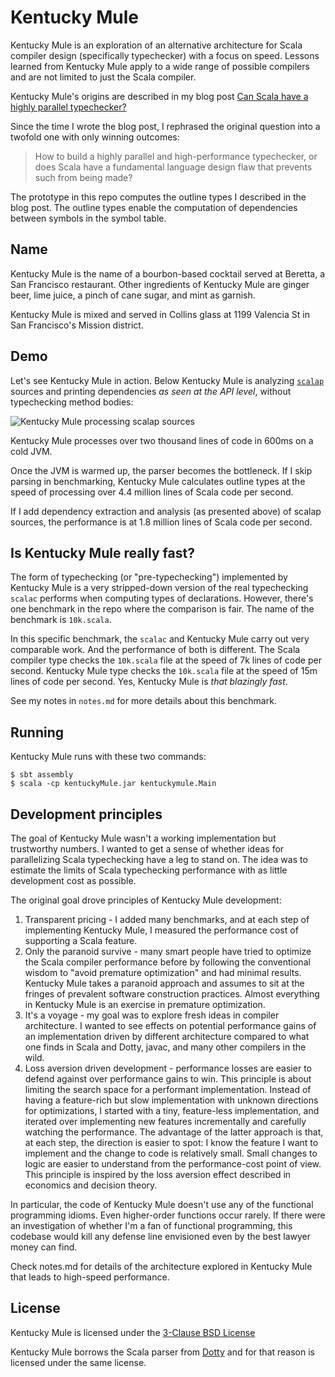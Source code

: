 # Kentucky Mule

Kentucky Mule is an exploration of an alternative architecture for Scala
compiler design (specifically typechecker) with a focus on speed. Lessons
learned from Kentucky Mule apply to a wide range of possible compilers and are
not limited to just the Scala compiler.

Kentucky Mule's origins are described in my blog post [Can Scala have a highly
parallel
typechecker?](https://medium.com/@gkossakowski/can-scala-have-a-highly-parallel-typechecker-95cd7c146d20)

Since the time I wrote the blog post, I rephrased the original question into a
twofold one with only winning outcomes:

  > How to build a highly parallel and high-performance typechecker, or does
  > Scala have a fundamental language design flaw that prevents such from being
  > made?

The prototype in this repo computes the outline types I described in the blog
post. The outline types enable the computation of dependencies between symbols
in the symbol table.

## Name

Kentucky Mule is the name of a bourbon-based cocktail served at Beretta, a San
Francisco restaurant. Other ingredients of Kentucky Mule are ginger beer, lime
juice, a pinch of cane sugar, and mint as garnish.

Kentucky Mule is mixed and served in Collins glass at 1199 Valencia St in San
Francisco's Mission district.

## Demo

Let's see Kentucky Mule in action. Below Kentucky Mule is analyzing
[`scalap`](https://github.com/scala/scala/tree/2.12.x/src/scalap/scala/tools/scalap)
sources and printing dependencies *as seen at the API level*, without
typechecking method bodies:

![Kentucky Mule processing scalap sources](kentuckymule_scalap.gif)

Kentucky Mule processes over two thousand lines of code in 600ms on a cold JVM.

Once the JVM is warmed up, the parser becomes the bottleneck. If I skip parsing
in benchmarking, Kentucky Mule calculates outline types at the speed of
processing over 4.4 million lines of Scala code per second.

If I add dependency extraction and analysis (as presented above) of scalap
sources, the performance is at 1.8 million lines of Scala code per second.

## Is Kentucky Mule really fast?

The form of typechecking (or "pre-typechecking") implemented by Kentucky Mule is
a very stripped-down version of the real typechecking `scalac` performs when
computing types of declarations. However, there's one benchmark in the repo
where the comparison is fair. The name of the benchmark is `10k.scala`.

In this specific benchmark, the `scalac` and Kentucky Mule carry out very
comparable work. And the performance of both is different. The Scala compiler
type checks the `10k.scala` file at the speed of 7k lines of code per second.
Kentucky Mule type checks the `10k.scala` file at the speed of 15m lines of code
per second. Yes, Kentucky Mule is _that blazingly fast_.

See my notes in `notes.md` for more details about this benchmark.

## Running

Kentucky Mule runs with these two commands:

```
$ sbt assembly
$ scala -cp kentuckyMule.jar kentuckymule.Main
```

## Development principles

The goal of Kentucky Mule wasn't a working implementation but trustworthy
numbers. I wanted to get a sense of whether ideas for parallelizing Scala
typechecking have a leg to stand on. The idea was to estimate the limits of
Scala typechecking performance with as little development cost as possible.

The original goal drove principles of Kentucky Mule development:

  1. Transparent pricing - I added many benchmarks, and at each step of
     implementing Kentucky Mule, I measured the performance cost of supporting a
     Scala feature.
  2. Only the paranoid survive - many smart people have tried to optimize the
     Scala compiler performance before by following the conventional wisdom to
     "avoid premature optimization" and had minimal results. Kentucky Mule takes
     a paranoid approach and assumes to sit at the fringes of prevalent software
     construction practices. Almost everything in Kentucky Mule is an exercise
     in premature optimization.
  3. It's a voyage - my goal was to explore fresh ideas in compiler
     architecture. I wanted to see effects on potential performance gains of an
     implementation driven by different architecture compared to what one finds
     in Scala and Dotty, javac, and many other compilers in the wild.
  4. Loss aversion driven development - performance losses are easier to defend
     against over performance gains to win. This principle is about limiting the
     search space for a performant implementation. Instead of having a
     feature-rich but slow implementation with unknown directions for
     optimizations, I started with a tiny, feature-less implementation, and
     iterated over implementing new features incrementally and carefully
     watching the performance. The advantage of the latter approach is that, at
     each step, the direction is easier to spot: I know the feature I want to
     implement and the change to code is relatively small. Small changes to
     logic are easier to understand from the performance-cost point of view.
     This principle is inspired by the loss aversion effect described in
     economics and decision theory.

In particular, the code of Kentucky Mule doesn't use any of the functional
programming idioms. Even higher-order functions occur rarely. If there were an
investigation of whether I'm a fan of functional programming, this codebase
would kill any defense line envisioned even by the best lawyer money can find.

Check notes.md for details of the architecture explored in Kentucky Mule that
leads to high-speed performance.

## License

Kentucky Mule is licensed under the [3-Clause BSD
License](https://github.com/gkossakowski/kentuckymule/blob/master/LICENSE.md)

Kentucky Mule borrows the Scala parser from
[Dotty](https://github.com/lampepfl/dotty) and for that reason is licensed under
the same license.
